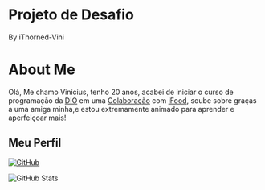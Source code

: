 # Projeto de Desafio

By iThorned-Vini

# About Me
Olá, Me chamo Vinicius, tenho 20 anos, acabei de iniciar o curso de programação da [DIO](https://www.dio.me) em uma [Colaboração](https://www.dio.me/bootcamp/potencia-tech-ifood-programacao-do-zero) com [iFood](https://www.ifood.com.br), soube sobre graças a uma amiga minha,e estou extremamente animado para aprender e aperfeiçoar mais!

## Meu Perfil
[![GitHub](https://img.shields.io/badge/GitHub-00FF?style=for-the-badge&logo=github&logoColor=white)](https://github.com/iThorned)

![GitHub Stats](https://github-readme-stats.vercel.app/api?username=iThorned&theme=transparent&bg_color=&border_color=00FF00&show_icons=true&icon_color=00FF00&title_color=00FF7F&text_color=FFF)

